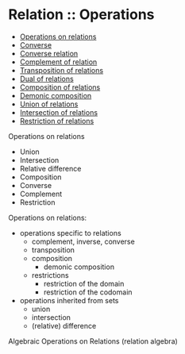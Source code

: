 # Relation :: Operations

- [Operations on relations](./operations-on-relations.md)
- [Converse](./converse.md)
- [Converse relation](./converse-relation.md)
- [Complement of relation](./complement-of-relations.md)
- [Transposition of relations](./transposition-of-relations.md)
- [Dual of relations](./dual-of-relations.md)
- [Composition of relations](./composition-of-relations.md)
- [Demonic composition](./demonic-composition.md)
- [Union of relations](./union-of-relations.md)
- [Intersection of relations](./intersection-of-relations.md)
- [Restriction of relations](./restriction-of-relations.md)


Operations on relations
- Union
- Intersection
- Relative difference
- Composition
- Converse
- Complement
- Restriction

Operations on relations:
- operations specific to relations
  - complement, inverse, converse
  - transposition
  - composition
    - demonic composition
  - restrictions
    - restriction of the domain
    - restriction of the codomain
- operations inherited from sets
  - union
  - intersection
  - (relative) difference


Algebraic Operations on Relations (relation algebra)
